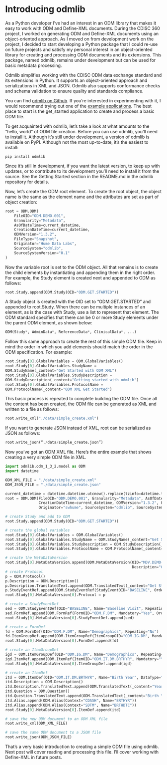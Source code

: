 # Introducing odmlib

As a Python developer I’ve had an interest in an ODM library that makes it easy to work with ODM and Define-XML 
documents. During the CDISC 360 project, I worked on generating ODM and Define-XML documents using an object-oriented 
approach. As I moved on from development work on the project, I decided to start developing a Python package that I 
could re-use on future projects and satisfy my personal interest in an object-oriented library for creating and 
processing ODM documents and its extensions. This package, named odmlib, remains under development but can be used for 
basic metadata processing.

Odmlib simplifies working with the CDISC ODM data exchange standard and its extensions in Python. It supports an 
object-oriented approach and serializations in XML and JSON. Odmlib also supports conformance checks and schema 
validation to ensure quality and standards compliance.

You can find [odmlib on Github](https://github.com/swhume/odmlib). If you’re interested in experimenting with it, I 
would recommend trying out one of the [example applications](https://github.com/swhume/odmlib_examples). The best place 
to start is the get_started application to create and process a basic ODM file.

To get acquainted with odmlib, let’s take a look at what amounts to the “hello, world” of ODM file creation. Before 
you can use odmlib, you’ll need to install it. Although it’s still under development, a version of odmlib is available 
on PyPI. Although not the most up-to-date, it’s the easiest to install:
```
pip install odmlib
```

Since it’s still in development, if you want the latest version, to keep up with updates, or to contribute to its 
development you’ll need to install it from the source. See the Getting Started section in the README.md in the odmlib 
repository for details.

Now, let’s create the ODM root element. To create the root object, the object name is the same as the element name and 
the attributes are set as part of object creation:
```python
root = ODM.ODM(
	FileOID="ODM.DEMO.001", 
	Granularity="Metadata", 
	AsOfDateTime=current_datetime, 
	CreationDateTime=current_datetime, 
	ODMVersion="1.3.2", 
	FileType="Snapshot", 
	Originator="Hume Data Labs", 
	SourceSystem="odmlib", 
	SourceSystemVersion="0.1"
)
```

Now the variable root is set to the ODM object. All that remains is to create the child elements by instantiating and 
appending them in the right order. For example, the Study element is created next and appended to ODM as follows:
```python
root.Study.append(ODM.Study(OID="ODM.GET.STARTED"))
```

A Study object is created with the OID set to “ODM.GET.STARTED” and appended to root.Study. When there can be multiple 
instances of an element, as is the case with Study, use a list to represent that element. The ODM standard specifies 
that there can be 0 or more Study elements under the parent ODM element, as shown below:
```python
ODM(Study*, AdminData*, ReferenceData*, ClinicalData*, ...)
```

Follow this same approach to create the rest of this simple ODM file. Keep in mind the order in which you add elements 
should match the order in the ODM specification. For example:
```python
root.Study[0].GlobalVariables = ODM.GlobalVariables()
root.Study[0].GlobalVariables.StudyName = 
ODM.StudyName(_content="Get Started with ODM XML")
root.Study[0].GlobalVariables.StudyDescription = 
ODM.StudyDescription(_content="Getting started with odmlib")
root.Study[0].GlobalVariables.ProtocolName = 
ODM.ProtocolName(_content="ODM XML Get Started")
```

This basic process is repeated to complete building the ODM file. Once all the content has been created, the ODM file 
can be generated as XML and written to a file as follows:
```python
root.write_xml("./data/simple_create.xml")
```

If you want to generate JSON instead of XML, root can be serialized as JSON as follows:
```python
root.write_json(“./data/simple_create.json”)
```

Now you’ve got an ODM XML file. Here’s the entire example that shows creating a very simple ODM file in XML.
```python
import odmlib.odm_1_3_2.model as ODM
import datetime

ODM_XML_FILE = "./data/simple_create.xml"
ODM_JSON_FILE = "./data/simple_create.json"

current_datetime = datetime.datetime.utcnow().replace(tzinfo=datetime.timezone.utc).isoformat()
root = ODM.ODM(FileOID="ODM.DEMO.001", Granularity="Metadata", AsOfDateTime=current_datetime,
               CreationDateTime=current_datetime, ODMVersion="1.3.2", FileType="Snapshot",
               Originator="swhume", SourceSystem="odmlib", SourceSystemVersion="0.1")

# create Study and add to ODM
root.Study.append(ODM.Study(OID="ODM.GET.STARTED"))

# create the global variables
root.Study[0].GlobalVariables = ODM.GlobalVariables()
root.Study[0].GlobalVariables.StudyName = ODM.StudyName(_content="Get Started with ODM XML")
root.Study[0].GlobalVariables.StudyDescription = ODM.StudyDescription(_content="Demo to get started with odmlib")
root.Study[0].GlobalVariables.ProtocolName = ODM.ProtocolName(_content="ODM XML Get Started")

# create the MetaDataVersion
root.Study[0].MetaDataVersion.append(ODM.MetaDataVersion(OID="MDV.DEMO-ODM-01", Name="Get Started MDV",
                                                         Description="Get Started Demo"))
# create Protocol
p = ODM.Protocol()
p.Description = ODM.Description()
p.Description.TranslatedText.append(ODM.TranslatedText(_content="Get Started Protocol", lang="en"))
p.StudyEventRef.append(ODM.StudyEventRef(StudyEventOID="BASELINE", OrderNumber=1, Mandatory="Yes"))
root.Study[0].MetaDataVersion[0].Protocol = p

# create a StudyEventDef
sed = ODM.StudyEventDef(OID="BASELINE", Name="Baseline Visit", Repeating="No", Type="Scheduled")
sed.FormRef.append(ODM.FormRef(FormOID="ODM.F.DM", Mandatory="Yes", OrderNumber=1))
root.Study[0].MetaDataVersion[0].StudyEventDef.append(sed)

# create a FormDef
fd = ODM.FormDef(OID="ODM.F.DM", Name="Demographics", Repeating="No")
fd.ItemGroupRef.append(ODM.ItemGroupRef(ItemGroupOID="ODM.IG.DM", Mandatory="Yes", OrderNumber=2))
root.Study[0].MetaDataVersion[0].FormDef.append(fd)

# create an ItemGroupDef
igd = ODM.ItemGroupDef(OID="ODM.IG.DM", Name="Demographics", Repeating="No")
igd.ItemRef.append(ODM.ItemRef(ItemOID="ODM.IT.DM.BRTHYR", Mandatory="Yes"))
root.Study[0].MetaDataVersion[0].ItemGroupDef.append(igd)

# create an ItemDef
itd = ODM.ItemDef(OID="ODM.IT.DM.BRTHYR", Name="Birth Year", DataType="integer")
itd.Description = ODM.Description()
itd.Description.TranslatedText.append(ODM.TranslatedText(_content="Year of the subject's birth", lang="en"))
itd.Question = ODM.Question()
itd.Question.TranslatedText.append(ODM.TranslatedText(_content="Birth Year", lang="en"))
itd.Alias.append(ODM.Alias(Context="CDASH", Name="BRTHYR"))
itd.Alias.append(ODM.Alias(Context="SDTM", Name="BRTHDTC"))
root.Study[0].MetaDataVersion[0].ItemDef.append(itd)

# save the new ODM document to an ODM XML file
root.write_xml(ODM_XML_FILE)

# save the same ODM document to a JSON file
root.write_json(ODM_JSON_FILE)
```

That’s a very basic introduction to creating a simple ODM file using odmlib. Next post will cover reading and 
processing this file. I’ll cover working with Define-XML in future posts.